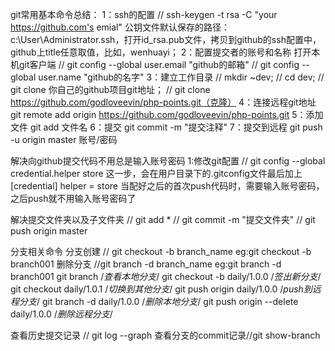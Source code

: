 git常用基本命令总结：
1：ssh的配置
// ssh-keygen -t rsa -C "your https://github.com's emial"
公钥文件默认保存的路径：c:\User\Administrator\.ssh，打开id_rsa.pub文件，拷贝到github的ssh配置中，github上title任意取值，比如，wenhuayi；
2：配置提交者的账号和名称
打开本机git客户端
// git config --global user.email "github的邮箱"
// git config --global user.name "github的名字"
3：建立工作目录
// mkdir ~dev; 
// cd dev; 
// git clone 你自己的github项目git地址；
// git clone https://github.com/godloveevin/php-points.git（克隆）
4：连接远程git地址 git remote add origin https://github.com/godloveevin/php-points.git
5：添加文件	   git add 文件名
6：提交		   git commit -m "提交注释"
7：提交到远程	   git push -u origin master  账号/密码


解决向github提交代码不用总是输入账号密码
1:修改git配置
// git config --global credential.helper store
这一步，会在用户目录下的.gitconfig文件最后加上
[credential]
	helper = store
当配好之后的首次push代码时，需要输入账号密码，之后push就不用输入账号密码了

解决提交文件夹以及子文件夹
// git add *
// git commit -m "提交文件夹"
// git push origin master


分支相关命令
分支创建 // git checkout -b branch_name eg:git checkout -b branch001
删除分支 //git branch -d branch_name   eg:git branch -d branch001
git branch                        /*查看本地分支*/
git checkout -b daily/1.0.0   /*签出新分支*/
git checkout daily/1.0.1      /*切换到其他分支*/
git push origin daily/1.0.0   /*push到远程分支*/
git branch -d daily/1.0.0   /*删除本地分支*/
git push origin --delete daily/1.0.0 /*删除远程分支*/

查看历史提交记录 // git log --graph
查看分支的commit记录//git show-branch

